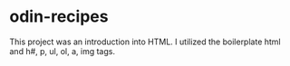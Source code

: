 # odin-recipes
This project was an introduction into HTML. I utilized the boilerplate html and h#, p, ul, ol, a, img tags. 